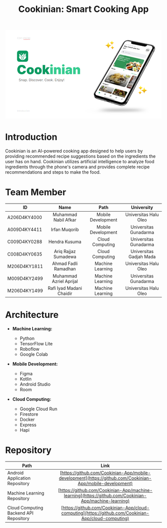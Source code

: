 <h1 align="center"> Cookinian: Smart Cooking App </h1> <br>
<p align="center">
  <a>
    <img alt="Cookinian" title="Cookinian" src="https://github.com/Cookinian-App/.github/blob/main/profile/Banner%201.png">
  </a>
</p>

# Introduction

Cookinian is an AI-powered cooking app designed to help users by providing recommended recipe suggestions based on the ingredients the user has on hand. Cookinian utilizes artificial intelligence to analyze food ingredients through the phone's camera and provides complete recipe recommendations and steps to make the food.

# Team Member

| ID | Name | Path | University |
| ----------- | :---------: | :----------: | :----------: |
| A206D4KY4000 | Muhammad Nabil Afkar | Mobile Development | Universitas Halu Oleo |
| A009D4KY4411 | Irfan Muqorib | Mobile Development | Universitas Gunadarma |
| C009D4KY0288 | Hendra Kusuma | Cloud Computing | Universitas Gunadarma |
| C008D4KY0635 | Ariq Rajjaz Sumadewa | Cloud Computing | Universitas Gadjah Mada |
| M206D4KY1811 | Ahmad Fadli Ramadhan | Machine Learning | Universitas Halu Oleo |
| M009D4KY2499 | Muhammad Azriel Aprijal | Machine Learning | Universitas Gunadarma |
| M206D4KY1499 | Rafi Iyad Madani Chaidir | Machine Learning | Universitas Halu Oleo |

# Architecture

- **Machine Learning:**
  - Python
  - TensorFlow Lite
  - Roboflow
  - Google Colab

- **Mobile Development:**
  - Figma
  - Kotlin
  - Android Studio
  - Room

- **Cloud Computing:**
  - Google Cloud Run
  - Firestore
  - Docker
  - Express
  - Hapi
 
# Repository

| Path | Link |
| ----------- | :---------: |
| Android Application Repository | [https://github.com/Cookinian-App/mobile-development](https://github.com/Cookinian-App/mobile-development) |
| Machine Learning Repository | [https://github.com/Cookinian-App/machine-learning](https://github.com/Cookinian-App/machine-learning) |
| Cloud Computing Backend API Repository | [https://github.com/Cookinian-App/cloud-computing](https://github.com/Cookinian-App/cloud-computing) |
